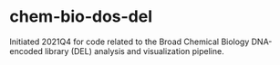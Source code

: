 # chem-bio-dos-del
Initiated 2021Q4 for code related to the Broad Chemical Biology DNA-encoded library (DEL) analysis and visualization pipeline.
